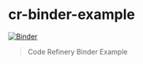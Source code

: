 # cr-binder-example

[![Binder](https://mybinder.org/badge_logo.svg)](https://mybinder.org/v2/gh/engeir/cr-binder-example/HEAD)

> Code Refinery Binder Example
